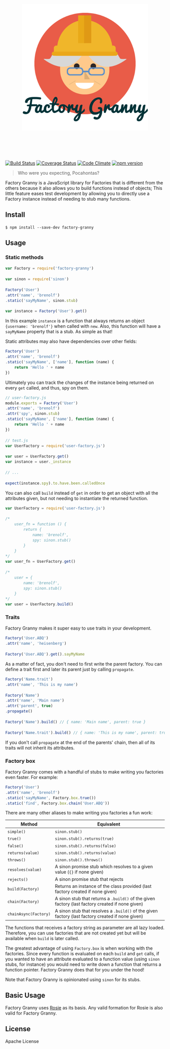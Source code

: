 <h1 align="center">
	<br>
	<img width="400" src="./logo.png" alt="Factory Granny">
	<br>
	<br>
	<br>
</h1>


[![Build Status](https://travis-ci.org/brenolf/factory-granny.svg)](https://travis-ci.org/brenolf/factory-granny)
[![Coverage Status](https://coveralls.io/repos/brenolf/factory-granny/badge.svg?branch=master&service=github)](https://coveralls.io/github/brenolf/factory-granny?branch=master)
[![Code Climate](https://codeclimate.com/github/brenolf/factory-granny/badges/gpa.svg)](https://codeclimate.com/github/brenolf/factory-granny)
[![npm version](https://badge.fury.io/js/factory-granny.svg)](http://badge.fury.io/js/factory-granny)
> Who were you expecting, Pocahontas?

Factory Granny is a JavaScript library for Factories that is different from the others because it also allows you to build functions instead of objects; This little feature eases test development by allowing you to directly use a Factory instance instead of needing to stub many functions.

## Install
`$ npm install --save-dev factory-granny`

## Usage

### Static methods

```js
var Factory = require('factory-granny')

var sinon = require('sinon')

Factory('User')
.attr('name', 'brenolf')
.static('sayMyName', sinon.stub)

var instance = Factory('User').get()
```

In this example `instance` is a function that always returns an object `{username: 'brenolf'}` when called with `new`. Also, this function will have a `sayMyName` property that is a stub. As simple as that!

Static attributes may also have dependencies over other fields:

```js
Factory('User')
.attr('name', 'brenolf')
.static('sayMyName', ['name'], function (name) {
	return 'Hello ' + name
})
```

Ultimately you can track the changes of the instance being returned on every `get` called, and thus, spy on them.

```js
// user-factory.js
module.exports = Factory('User')
.attr('name', 'brenolf')
.attr('spy', sinon.stub)
.static('sayMyName', ['name'], function (name) {
	return 'Hello ' + name
})

// test.js
var UserFactory = require('user-factory.js')

var user = UserFactory.get()
var instance = user._instance

// ...

expect(instance.spy).to.have.been.calledOnce
```

You can also call `build` instead of `get` in order to get an object with all the attributes given, but not needing to instantiate the returned function.

```js
var UserFactory = require('user-factory.js')

/*
	user_fn = function () {
		return {
			name: 'brenolf',
			spy: sinon.stub()
		}
	}
*/
var user_fn = UserFactory.get()

/*
	user = {
		name: 'brenolf',
		spy: sinon.stub()
	}
*/
var user = UserFactory.build()
```

### Traits

Factory Granny makes it super easy to use traits in your development.

```js
Factory('User.ABQ')
.attr('name', 'heisenberg')

Factory('User.ABQ').get().sayMyName
```

As a matter of fact, you don't need to first write the parent factory. You can define a trait first and later its parent just by calling `propagate`.

```js
Factory('Name.trait')
.attr('name', 'This is my name')

Factory('Name')
.attr('name', 'Main name')
.attr('parent', true)
.propagate()

Factory('Name').build() // { name: 'Main name', parent: true }

Factory('Name.trait').build() // { name: 'This is my name', parent: true }
```

If you don't call `propagate` at the end of the parents' chain, then all of its traits will not inherit its attributes.

### Factory box

Factory Granny comes with a handful of stubs to make writing you factories even faster. For example:

```js
Factory('User')
.attr('name', 'brenolf')
.static('sayMyName', Factory.box.true())
.static('find', Factory.box.chain('User.ABQ'))
```

There are many other aliases to make writing you factories a fun work:

| Method                   | Equivalent                                                                           |
|--------------------------|--------------------------------------------------------------------------------------|
| `simple()`              | `sinon.stub()`                                                                       |
| `true()`                 | `sinon.stub().returns(true)`                                                         |
| `false()`                | `sinon.stub().returns(false)`                                                        |
| `returns(value)`         | `sinon.stub().returns(value)`                                                        |
| `throws()`               | `sinon.stub().throws()`                                                              |
| `resolves(value)`        | A sinon promise stub which resolves to a given value (`{}` if none given) |
| `rejects()`              | A sinon promise stub that rejects |
| `build(Factory)` | Returns an instance of the class provided (last factory created if none given) |
| `chain(Factory)` | A sinon stub that returns a `.build()` of the given factory (last factory created if none given) |
| `chainAsync(Factory)` | A sinon stub that resolves a `.build()` of the given factory (last factory created if none given) |

The functions that receives a factory string as parameter are all lazy loaded. Therefore, you can use factories that are not created yet but will be available when `build` is later called.

The greatest advantage of using `Factory.box` is when working with the factories. Since every function is evaluated on each `build` and `get` calls, if you wanted to have an attribute evaluated to a function value (using `sinon` stubs, for instance) you would need to write down a function that returns a function pointer. Factory Granny does that for you under the hood!

Note that Factory Granny is opinionated using `sinon` for its stubs.

## Basic Usage

Factory Granny uses [Rosie](https://github.com/rosiejs/rosie) as its basis. Any valid formation for Rosie is also valid for Factory Granny.

## License

 Apache License

